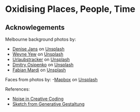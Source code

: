# Oxidising Places, People, Time

## Acknowlegements

Melbourne background photos by:

- [Denise Jans](https://unsplash.com/@dmjdenise?utm_source=unsplash&utm_medium=referral&utm_content=creditCopyText) on [Unsplash](https://unsplash.com/s/photos/melbourne?utm_source=unsplash&utm_medium=referral&utm_content=creditCopyText)
- [Weyne Yew](https://unsplash.com/@blurblock07?utm_source=unsplash&utm_medium=referral&utm_content=creditCopyText) on [Unsplash](https://unsplash.com/?utm_source=unsplash&utm_medium=referral&utm_content=creditCopyText)
- [Urlaubstracker](https://unsplash.com/@urlaubstracker?utm_source=unsplash&utm_medium=referral&utm_content=creditCopyText) on [Unsplash](https://unsplash.com/?utm_source=unsplash&utm_medium=referral&utm_content=creditCopyText)
- [Dmitry Osipenko](https://unsplash.com/@dmosipenko?utm_source=unsplash&utm_medium=referral&utm_content=creditCopyText) on [Unsplash](https://unsplash.com/?utm_source=unsplash&utm_medium=referral&utm_content=creditCopyText)
- [Fabian Mardi](https://unsplash.com/@fabianmardi?utm_source=unsplash&utm_medium=referral&utm_content=creditCopyText) on [Unsplash](https://unsplash.com/?utm_source=unsplash&utm_medium=referral&utm_content=creditCopyText)

Faces from photos by:
-[Mapbox](https://unsplash.com/@mapbox?utm_source=unsplash&utm_medium=referral&utm_content=creditCopyText") on [Unsplash](https://unsplash.com/s/photos/office-workers?utm_source=unsplash&utm_medium=referral&utm_content=creditCopyText)

References:

- [Noise in Creative Coding](https://varun.ca/noise/)
- [Sketch from Generative Gestaltung](http://www.generative-gestaltung.de/2/sketches/?01_P/P_4_3_1_01)
